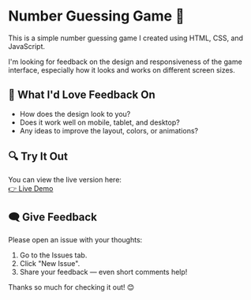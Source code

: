 # Number Guessing Game 🎯

This is a simple number guessing game I created using HTML, CSS, and JavaScript.

I'm looking for feedback on the design and responsiveness of the game interface, especially how it looks and works on different screen sizes.

## 💬 What I'd Love Feedback On

- How does the design look to you?
- Does it work well on mobile, tablet, and desktop?
- Any ideas to improve the layout, colors, or animations?

## 🔍 Try It Out

You can view the live version here:  
[👉 Live Demo](https://mitra-68.github.io/Number-Guessing/)  
<!-- Replace with your actual link -->

## 🗨️ Give Feedback

Please open an issue with your thoughts:
1. Go to the Issues tab.
2. Click "New Issue".
3. Share your feedback — even short comments help!

Thanks so much for checking it out! 😊
